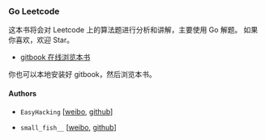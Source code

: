 ### Go Leetcode

这本书将会对 Leetcode 上的算法题进行分析和讲解，主要使用 Go 解题。
如果你喜欢，欢迎 Star。

- [gitbook 在线浏览本书](https://legacy.gitbook.com/book/csxuejin/leetcode/details)

你也可以本地安装好 gitbook，然后浏览本书。

#### Authors

* `EasyHacking`   [[weibo](https://weibo.com/1660913012/profile?topnav=1&wvr=6), [github](https://github.com/csxuejin)]

* `small_fish__` [[weibo](https://weibo.com/songjiayang1?refer_flag=1005055010_), [github](https://github.com/songjiayang)]
  